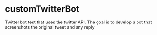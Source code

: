 # customTwitterBot
Twitter bot test that uses the twitter API. The goal is to develop a bot that screenshots the original tweet and any reply
